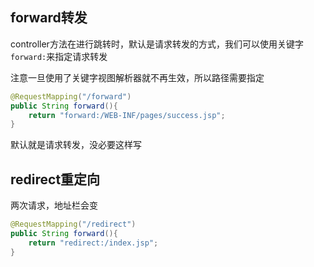 ## forward转发
controller方法在进行跳转时，默认是请求转发的方式，我们可以使用关键字`forward:`来指定请求转发

注意一旦使用了关键字视图解析器就不再生效，所以路径需要指定
```java
@RequestMapping("/forward")
public String forward(){
    return "forward:/WEB-INF/pages/success.jsp";
}
```
默认就是请求转发，没必要这样写

## redirect重定向
两次请求，地址栏会变
```java
@RequestMapping("/redirect")
public String forward(){
    return "redirect:/index.jsp";
}
```

